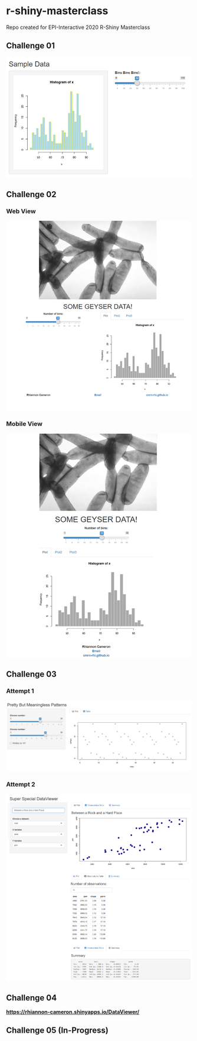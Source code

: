 # r-shiny-masterclass
Repo created for EPI-Interactive 2020 R-Shiny Masterclass

## Challenge 01

![version 1.0](https://github.com/cmrn-rhi/r-shiny-masterclass/blob/master/session-01-challenge/version-1-preview.png?raw=true)

## Challenge 02

### Web View

![version 2.0](https://github.com/cmrn-rhi/r-shiny-masterclass/blob/master/session-02-challenge/version-2.0-preview.png?raw=true)

### Mobile View

![version 2.1](https://github.com/cmrn-rhi/r-shiny-masterclass/blob/master/session-02-challenge/version-2.1-preview.png?raw=true)

## Challenge 03

### Attempt 1

![version 1 3.0](https://github.com/cmrn-rhi/r-shiny-masterclass/blob/master/session-03-challenge/version1-3.0-preview.png?raw=true)

### Attempt 2

![version 2 3.0](https://github.com/cmrn-rhi/r-shiny-masterclass/blob/master/session-03-challenge/version2-3.1-preview.png?raw=true)

## Challenge 04

**https://rhiannon-cameron.shinyapps.io/DataViewer/**

## Challenge 05 (In-Progress)